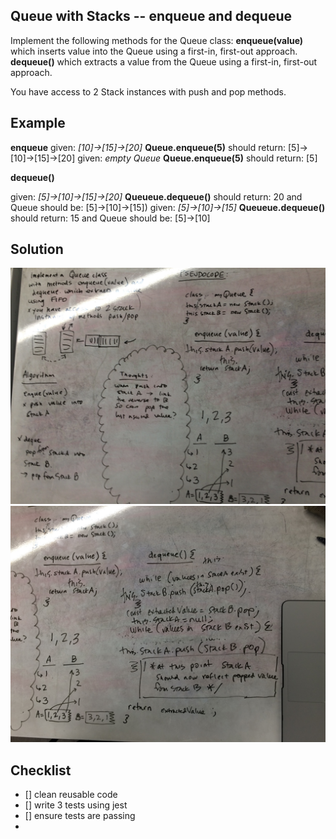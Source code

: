 ## Queue with Stacks -- enqueue and dequeue
Implement the following methods for the Queue class:
__enqueue(value)__ which inserts value into the Queue using a first-in, first-out approach.
__dequeue()__ which extracts a value from the Queue using a first-in, first-out approach.

You have access to 2 Stack instances with push and pop methods.

## Example 
__enqueue__
given: _[10]->[15]->[20]_	__Queue.enqueue(5)__ should return: [5]->[10]->[15]->[20]
given: _empty Queue_ __Queue.enqueue(5)__ should return:	[5]

__dequeue()__


given: _[5]->[10]->[15]->[20]_	__Queueue.dequeue()__ should return: 20	and Queue should be: [5]->[10]->[15])
given: _[5]->[10]->[15]_ __Queueue.dequeue()__ should return:	15	and Queue should be: [5]->[10]

## Solution
![white board image](./assets/queue-with-stacks1.jpg)
![white board image](./assets/queue-with-stacks2.jpg)


## Checklist
- [] clean reusable code
- [] write 3 tests using jest
- [] ensure tests are passing
- 


